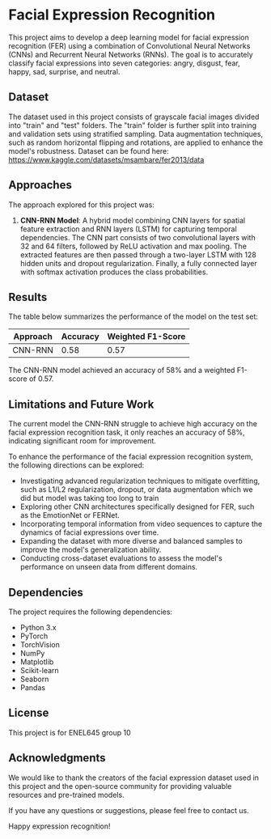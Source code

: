 # Facial Expression Recognition

This project aims to develop a deep learning model for facial expression recognition (FER) using a combination of Convolutional Neural Networks (CNNs) and Recurrent Neural Networks (RNNs). The goal is to accurately classify facial expressions into seven categories: angry, disgust, fear, happy, sad, surprise, and neutral.

## Dataset

The dataset used in this project consists of grayscale facial images divided into "train" and "test" folders. The "train" folder is further split into training and validation sets using stratified sampling. Data augmentation techniques, such as random horizontal flipping and rotations, are applied to enhance the model's robustness. Dataset can be found here: https://www.kaggle.com/datasets/msambare/fer2013/data

## Approaches

The approach explored for this project was:

1. **CNN-RNN Model**: A hybrid model combining CNN layers for spatial feature extraction and RNN layers (LSTM) for capturing temporal dependencies. The CNN part consists of two convolutional layers with 32 and 64 filters, followed by ReLU activation and max pooling. The extracted features are then passed through a two-layer LSTM with 128 hidden units and dropout regularization. Finally, a fully connected layer with softmax activation produces the class probabilities.


## Results

The table below summarizes the performance of the model on the test set:

| Approach                 | Accuracy | Weighted F1-Score |
|--------------------------|----------|-------------------|
| CNN-RNN                  | 0.58     | 0.57              |

The CNN-RNN model achieved an accuracy of 58% and a weighted F1-score of 0.57.

## Limitations and Future Work

The current model the CNN-RNN struggle to achieve high accuracy on the facial expression recognition task, it  only reaches an accuracy of 58%, indicating significant room for improvement.

To enhance the performance of the facial expression recognition system, the following directions can be explored:

- Investigating advanced regularization techniques to mitigate overfitting, such as L1/L2 regularization, dropout, or data augmentation which we did but model was taking too long to train 
- Exploring other CNN architectures specifically designed for FER, such as the EmotionNet or FERNet.
- Incorporating temporal information from video sequences to capture the dynamics of facial expressions over time.
- Expanding the dataset with more diverse and balanced samples to improve the model's generalization ability.
- Conducting cross-dataset evaluations to assess the model's performance on unseen data from different domains.

## Dependencies

The project requires the following dependencies:

- Python 3.x
- PyTorch
- TorchVision
- NumPy
- Matplotlib
- Scikit-learn
- Seaborn
- Pandas


## License

This project is for ENEL645 group 10

## Acknowledgments

We would like to thank the creators of the facial expression dataset used in this project and the open-source community for providing valuable resources and pre-trained models.

If you have any questions or suggestions, please feel free to contact us.

Happy expression recognition!
